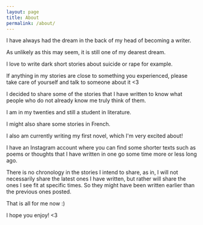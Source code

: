 ```yaml
---
layout: page
title: About
permalink: /about/
---
```



I have always had the dream in the back of my head of becoming a writer.

As unlikely as this may seem, it is still one of my dearest dream.

I love to write dark short stories about suicide or rape for example.

If anything in my stories are close to something you experienced, please take care of yourself and talk to someone about it <3

I decided to share some of the stories that I have written to know what people who do not already know me truly think of them.

I am in my twenties and still a student in literature.

I might also share some stories in French.

I also am currently writing my first novel, which I'm very excited about!

I have an Instagram account where you can find some shorter texts such as poems or thoughts that I have written in one go some time more or less long ago.

There is no chronology in the stories I intend to share, as in, I will not necessarily share the latest ones I have written, but rather will share the ones I see fit at specific times. So they might have been written earlier than the previous ones posted.

That is all for me now :)

I hope you enjoy! <3